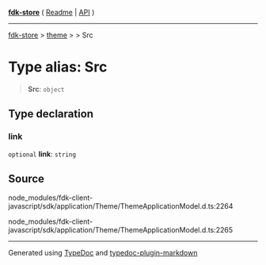 [**fdk-store**](../../../README.md) ( [Readme](../../../README.md) \| [API](../../../API.md) )

---

[fdk-store](../../../API.md) > [theme](../../README.md) > [<internal>](../README.md) > Src

# Type alias: Src

> **Src**: `object`

## Type declaration

### link

`optional` **link**: `string`

## Source

node_modules/fdk-client-javascript/sdk/application/Theme/ThemeApplicationModel.d.ts:2264

node_modules/fdk-client-javascript/sdk/application/Theme/ThemeApplicationModel.d.ts:2265

---

Generated using [TypeDoc](https://typedoc.org/) and [typedoc-plugin-markdown](https://www.npmjs.com/package/typedoc-plugin-markdown)

